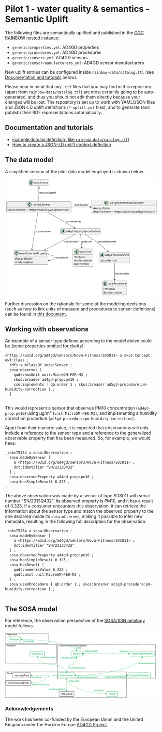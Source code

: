 # Pilot 1 - water quality & semantics - Semantic Uplift

The following files are semantically uplifted and published in the
[OGC RAINBOW hosted instance](https://defs-dev.opengis.net/vocprez-hosted):

* `generic/properties.yml`: AD4GD properties
* `generic/procedures.yml`: AD4GD procedures
* `generic/sensors.yml`: AD4GD sensors
* `generic/sensor-manufacturers.yml`: AD4GD sensor manufacturers

New uplift entries can be configured inside `rainbow-data/catalog.ttl`
(see [Documentation and tutorials](#documentation-and-tutorials) below).

Please bear in mind that any `.ttl` files that you may find in this repository (apart from `rainbow-data/catalog.ttl`)
are most certainly going to be auto-generated, and thus you should not edit them directly because your changes
will be lost. The repository is set up to work with YAML/JSON files and JSON-LD uplift definitions (`*-uplift.yml`
files), and to generate (and publish) their RDF representations automatically.

## Documentation and tutorials

* [Example domain definition (like `rainbow-data/catalog.ttl`)](https://opengeospatial.github.io/ogc-na-tools/examples/#sample-domain-configuration)
* [How to create a JSON-LD uplift context definition](https://opengeospatial.github.io/ogc-na-tools/tutorials/#how-to-create-a-json-ld-uplift-context-definition)

## The data model

A simplified version of the pilot data model employed is shown below.

![AD4GD model](https://raw.githubusercontent.com/AD4GD/pilot-3-air-quality/main/assets/ad4gd-model.png)

Further discussion on the rationale for some of the modeling decisions (such as how to link units of
measure and procedures to sensor definitions) can be found in
[this document](https://docs.google.com/document/d/1fzEKymhmAB4dVEEgJE3XXf4DTzPS60oj3wYzJQrZcrE/edit?usp=sharing).

## Working with observations

An example of a sensor type defined according to the model above could be (some properties omitted for clarity):

```turtle
<https://w3id.org/ad4gd/sensors/Nova-Fitness/SDS011> a skos:Concept, owl:Class ;
  rdfs:subClassOf sosa:Sensor ;
  sosa:observes [
    qudt:hasUnit unit:MicroGM-PER-M3 ;
    skos:broader ad4gd-prop:pm10 ;
    ssn:implements [ qb:order 1 ; skos:broader ad5gd-procedure:pm-humidity-correction ] ;
  ]
.
```

This would represent a sensor that observes PM10 concentration (`ad4gd-prop:pm10`) using μg/m³ (`unit:MicroGM-PER-M3`),
and implementing a humidity correction procedure (`ad5gd-procedure:pm-humidity-correction`).

Apart from their numeric value, it is expected that observations will only include a reference to the
sensor type and a reference to the generalized observable property that has been measured. So, for example, we would
have:

```turtle
_:obs75134 a sosa:Observation ;
  sosa:madeBySensor [
    a <https://w3id.org/ad4gd/sensors/Nova-Fitness/SDS011> ;
    dct:identifier "SN/2313Q432"
  ] ;
  sosa:observedProperty ad4gd-prop:pm10 ;
  sosa:hasSimpleResult 0.323 ;
.
```

The above observation was made by a sensor of type SDS011 with serial number "SN/2313Q432", its observed property is
PM10, and it has a result of 0.323. If a consumer encounters this observation, it can retrieve the information about the
sensor type and match the observed property to the one declared inside its `sosa:observes`, making it possible to infer
new metadata, resulting in the following full description for the observation:

```turtle
_:obs75134 a sosa:Observation ;
  sosa:madeBySensor [
    a <https://w3id.org/ad4gd/sensors/Nova-Fitness/SDS011> ;
    dct:identifier "SN/2313Q432"
  ] ;
  sosa:observedProperty ad4gd-prop:pm10 ;
  sosa:hasSimpleResult 0.323 ;
  sosa:hasResult [
    qudt:numericValue 0.323 ;
    qudt:unit unit:MicroGM-PER-M3 ;
  ] ;
  sosa:usedProcedure [ qb:order 1 ; skos:broader ad5gd-procedure:pm-humidity-correction ] ;
.
```

## The SOSA model

For reference, the observation perspective of the [SOSA/SSN ontology](https://www.w3.org/TR/vocab-ssn/) model follows.

![SOSA-SSN Model](https://raw.githubusercontent.com/AD4GD/pilot-3-air-quality/main/assets/sosa_model.png)

### Acknowledgements

The work has been co-funded by the European Union and the United Kingdom under the Horizon Europe [AD4GD Project](https://www.ogc.org/initiatives/ad4gd/).
